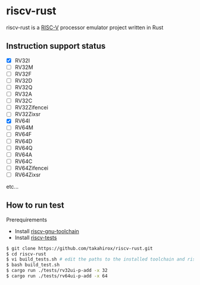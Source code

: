 # riscv-rust

riscv-rust is a [RISC-V](https://riscv.org/) processor emulator project written in Rust

## Instruction support status

- [x] RV32I
- [ ] RV32M
- [ ] RV32F
- [ ] RV32D
- [ ] RV32Q
- [ ] RV32A
- [ ] RV32C
- [ ] RV32Zifencei
- [ ] RV32Zixsr
- [x] RV64I
- [ ] RV64M
- [ ] RV64F
- [ ] RV64D
- [ ] RV64Q
- [ ] RV64A
- [ ] RV64C
- [ ] RV64Zifencei
- [ ] RV64Zixsr

etc...

## How to run test

Prerequirements
- Install [riscv-gnu-toolchain](https://github.com/riscv/riscv-gnu-toolchain)
- Install [riscv-tests](https://github.com/riscv/riscv-tests)

```sh
$ git clone https://github.com/takahirox/riscv-rust.git
$ cd riscv-rust
$ vi build_tests.sh # edit the paths to the installed toolchain and riscv-tests
$ bash build_test.sh
$ cargo run ./tests/rv32ui-p-add -x 32
$ cargo run ./tests/rv64ui-p-add -x 64
```
